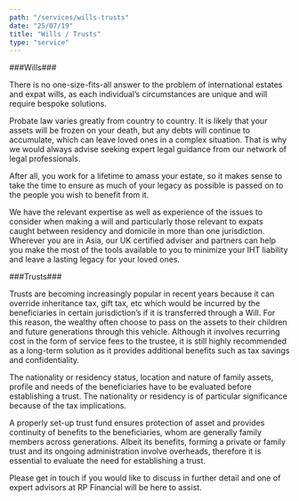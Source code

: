 ```yaml
---
path: "/services/wills-trusts"
date: "25/07/19"
title: "Wills / Trusts"
type: "service"
---
```


###Wills###

There is no one-size-fits-all answer to the problem of international estates and expat wills, as each individual’s circumstances are unique and will require bespoke solutions.
 
Probate law varies greatly from country to country. It is likely that your assets will be frozen on your death, but any debts will continue to accumulate, which can leave loved ones in a complex situation. That is why we would always advise seeking expert legal guidance from our network of legal professionals. 
 
After all, you work for a lifetime to amass your estate, so it makes sense to take the time to ensure as much of your legacy as possible is passed on to the people you wish to benefit from it.
 
We have the relevant expertise as well as experience of the issues to consider when making a will and particularly those relevant to expats caught between residency and domicile in more than one jurisdiction. Wherever you are in Asia, our UK certified adviser and partners can help you make the most of the tools available to you to minimize your IHT liability and leave a lasting legacy for your loved ones. 


###Trusts###

Trusts are becoming increasingly popular in recent years because it can override inheritance tax, gift tax, etc which would be incurred by the beneficiaries in certain jurisdiction’s if it is transferred through a Will. For this reason, the wealthy often choose to pass on the assets to their children and future generations through this vehicle. Although it involves recurring cost in the form of service fees to the trustee, it is still highly recommended as a long-term solution as it provides additional benefits such as tax savings and confidentiality.

The nationality or residency status, location and nature of family assets, profile and needs of the beneficiaries have to be evaluated before establishing a trust. The nationality or residency is of particular significance because of the tax implications.

A properly set-up trust fund ensures protection of asset and provides continuity of benefits to the beneficiaries, whom are generally family members across generations. Albeit its benefits, forming a private or family trust and its ongoing administration involve overheads, therefore it is essential to evaluate the need for establishing a trust.

Please get in touch if you would like to discuss in further detail and one of expert advisors at RP Financial will be here to assist.
